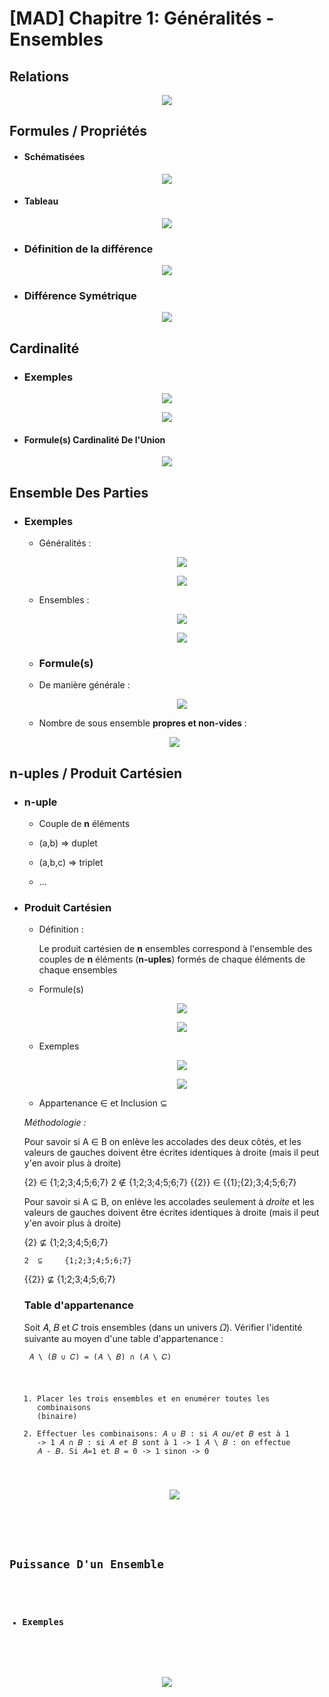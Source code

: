 # [MAD] Chapitre 1: Généralités - Ensembles

## Relations

   <p align="center"><img src="https://raw.githubusercontent.com/gottburgm/Share/master/Images/MAD/Ensembles/ENSEMBLES3.png" /></p>

    
## Formules / Propriétés
    
   * #### Schématisées
    
   <p align="center"><img src="https://raw.githubusercontent.com/gottburgm/Share/master/PGITF/Images/ENSEMBLES.jpg" /></p>
    

   * #### Tableau
    
   <p align="center"><img src="https://raw.githubusercontent.com/gottburgm/Share/master/Images/MAD/Ensembles/ENSEMBLES4.png" /></p>
    
     
   * ### Définition de la différence
   
   <p align="center"><img src="https://raw.githubusercontent.com/gottburgm/Share/master/PGITF/Images/DIFFERENCE.png" /></p>
   
   
   * ### Différence Symétrique
   
   <p align="center"><img src="https://raw.githubusercontent.com/gottburgm/Share/master/PGITF/Images/DIFFERENCE_SYMETRIQUE.png" /></p>
   
   
## Cardinalité

   * ### Exemples

   <p align="center"><img src="https://raw.githubusercontent.com/gottburgm/Share/master/PGITF/Images/CARDINAL_EX1.png" /></p>
    
   <p align="center"><img src="https://raw.githubusercontent.com/gottburgm/Share/master/PGITF/Images/CARDINAL_EX2.png" /></p>


   * #### Formule(s) Cardinalité De l'Union
    
   <p align="center"><img src="https://raw.githubusercontent.com/gottburgm/Share/master/PGITF/Images/CADINAL_UNION.png" /></p>
    

## Ensemble Des Parties

   * ### Exemples
    
        - Généralités :
    
            <p align="center"><img src="https://raw.githubusercontent.com/gottburgm/Share/master/PGITF/Images/ENSEMBLE_PARTIE1.png" /></p>
    
            <p align="center"><img src="https://raw.githubusercontent.com/gottburgm/Share/master/PGITF/Images/ENSEMBLE_PARTIE3.png" /></p>

        
        - Ensembles :
    
            <p align="center"><img src="https://raw.githubusercontent.com/gottburgm/Share/master/PGITF/Images/ENSEMBLE_PARTIE5.png" /></p>
        
            <p align="center"><img src="https://raw.githubusercontent.com/gottburgm/Share/master/PGITF/Images/ENSEMBLE_PARTIE6.png" /></p>
    

     * ### Formule(s)

      - De manière générale :
        
        <p align="center"><img src="https://raw.githubusercontent.com/gottburgm/Share/master/PGITF/Images/ENSEMBLE_PARTIE2.png" /></p>
    
       - Nombre de sous ensemble **propres et non-vides** :
        
       <p align="center"><img src="https://raw.githubusercontent.com/gottburgm/Share/master/PGITF/Images/ENSEMBLE_PARTIE4.png" /></p>


## n-uples / Produit Cartésien

   * ### n-uple
        
        - Couple de **n** éléments
        
        - (a,b) => duplet
        
        - (a,b,c) => triplet

        - ...


   * ### Produit Cartésien

        - Définition :
            
            Le produit cartésien de **n** ensembles correspond à l'ensemble des couples de **n** éléments (**n-uples**) formés de chaque éléments de chaque ensembles


        - Formule(s)

            <p align="center"><img src="https://raw.githubusercontent.com/gottburgm/Share/master/PGITF/Images/PRODUIT_CARTESIEN1.png" /></p>

            <p align="center"><img src="https://raw.githubusercontent.com/gottburgm/Share/master/PGITF/Images/PRODUIT_CARTESIEN2.png" /></p>


        - Exemples

            <p align="center"><img src="https://raw.githubusercontent.com/gottburgm/Share/master/PGITF/Images/PRODUIT_CARTESIEN3.png" /></p>

             <p align="center"><img src="https://raw.githubusercontent.com/gottburgm/Share/master/PGITF/Images/PRODUIT_CARTESIEN4.png" /></p>

        - Appartenance ∈ et Inclusion ⊆

        *Méthodologie :*

        Pour savoir si A ∈ B on enlève les accolades des deux côtés, et les valeurs de gauches doivent être écrites identiques à droite (mais il peut y'en avoir plus à droite)

        {2} ∈ {1;2;3;4;5;6;7}
         2  ∉ {1;2;3;4;5;6;7}
       {{2}} ∈ {{1};{2};3;4;5;6;7}


        Pour savoir si A ⊆ B, on enlève les accolades seulement à *droite* et les valeurs de gauches doivent être écrites identiques à droite (mais il peut y'en avoir plus à droite)

        {2} ⊈     {1;2;3;4;5;6;7}
        
         2  ⊆     {1;2;3;4;5;6;7}
        
        {{2}} ⊈     {1;2;3;4;5;6;7} 
   
      ### Table d'appartenance 
         
      Soit 𝐴, 𝐵 et 𝐶 trois ensembles (dans un univers 𝛺). Vérifier l'identité suivante au moyen d'une table d'appartenance :
   
      <code> 𝐴 \ (𝐵 ∪ 𝐶) = (𝐴 \ 𝐵) ∩ (𝐴 \ 𝐶)<ecode>
   
      1. Placer les trois ensembles et en enumérer toutes les combinaisons (binaire)
      2. Effectuer les combinaisons:
         𝐴 ∪ 𝐵 : si 𝐴 _ou/et_ 𝐵 est à 1 -> 1 
         𝐴 ∩ 𝐵 : si 𝐴 _et_ 𝐵 sont à 1 -> 1
         𝐴 \ 𝐵 : on effectue 𝐴 - 𝐵. Si 𝐴=1 et 𝐵 = 0 -> 1 sinon -> 0
   
   
      <p align="center"><img src="https://raw.githubusercontent.com/gottburgm/Share/master/PGITF/Images/1.14-TablesD'appartenance.png" /></p>
   
   
         

## Puissance D'un Ensemble

   * ### Exemples

   <p align="center"><img src="https://raw.githubusercontent.com/gottburgm/Share/master/PGITF/Images/PUISSANCE_ENSEMBLE.png" /></p>
